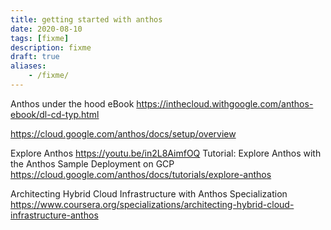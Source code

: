 ```yaml
---
title: getting started with anthos
date: 2020-08-10
tags: [fixme]
description: fixme
draft: true
aliases:
    - /fixme/
---
```

Anthos under the hood eBook
https://inthecloud.withgoogle.com/anthos-ebook/dl-cd-typ.html

https://cloud.google.com/anthos/docs/setup/overview

Explore Anthos
https://youtu.be/in2L8AimfOQ
Tutorial: Explore Anthos with the Anthos Sample Deployment on GCP
https://cloud.google.com/anthos/docs/tutorials/explore-anthos

Architecting Hybrid Cloud Infrastructure with Anthos Specialization
https://www.coursera.org/specializations/architecting-hybrid-cloud-infrastructure-anthos